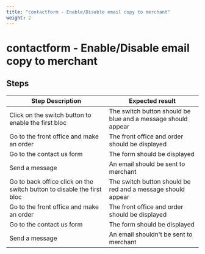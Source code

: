 ```yaml
---
title: "contactform - Enable/Disable email copy to merchant"
weight: 2
---
```


# contactform - Enable/Disable email copy to merchant
## Steps
| Step Description | Expected result |
| ----- | ----- |
| Click on the switch button to enable the first bloc | The switch button should be blue and a message should appear |
| Go to the front office and make an order | The front office and order should be displayed |
| Go to the contact us form | The form should be displayed |
| Send a message | An email should be sent to merchant |
| Go to back office click on the switch button to disable the first bloc | The switch button should be red and a message should appear |
| Go to the front office and make an order | The front office and order should be displayed |
| Go to the contact us form | The form should be displayed |
| Send a message | An email shouldn't be sent to merchant |
